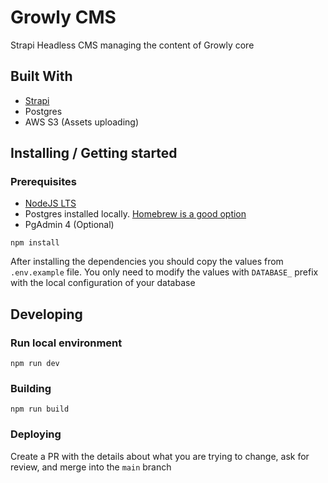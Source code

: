 # Growly CMS

Strapi Headless CMS managing the content of Growly core

## Built With

- [Strapi](https://strapi.io/)
- Postgres
- AWS S3 (Assets uploading)

## Installing / Getting started

### Prerequisites

- [NodeJS LTS](https://nodejs.org/en)
- Postgres installed locally. [Homebrew is a good option](https://www.moncefbelyamani.com/how-to-install-postgresql-on-a-mac-with-homebrew-and-lunchy/)
- PgAdmin 4 (Optional)

```shell
npm install
```

After installing the dependencies you should copy the values from `.env.example` file. You only need to modify the values with `DATABASE_` prefix with the local configuration of your database

## Developing

### Run local environment

```shell
npm run dev
```

### Building

```shell
npm run build
```

### Deploying

Create a PR with the details about what you are trying to change, ask for review, and merge into the `main` branch
